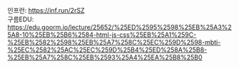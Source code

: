 인프런: https://inf.run/2rSZ  
구름EDU: https://edu.goorm.io/lecture/25652/%25ED%2595%2598%25EB%25A3%25A8-10%25EB%25B6%2584-html-js-css%25EB%25A1%259C-%25EB%2582%2598%25EB%25A7%258C%25EC%259D%2598-mbti-%25EC%2582%25AC%25EC%259D%25B4%25ED%258A%25B8-%25EB%25A7%258C%25EB%2593%25A4%25EA%25B8%25B0

